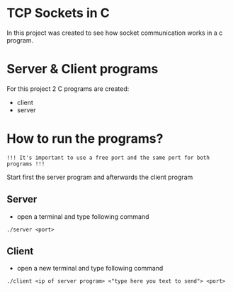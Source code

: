 # TCP Sockets in C
In this project was created to see how socket communication works in a c program.

# Server & Client programs
For this project 2 C programs are created:

* client
* server

# How to run the programs?
```
!!! It's important to use a free port and the same port for both programs !!!
```
Start first the server program and afterwards the client program

## Server
* open a terminal and type following command  

```
./server <port>
```

## Client
* open a new terminal and type following command  

```
./client <ip of server program> <"type here you text to send"> <port>
```
